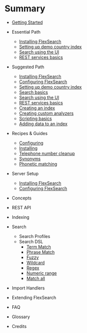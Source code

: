 # Summary

* [Getting Started](getting-started/getting-started.md)

* Essential Path
  * [Installing FlexSearch](server-setup/installing.md)
  * [Setting up demo country index](demo-index/setting-up-demo-index.md)
  * [Search using the UI](demo-index/search-ui.md)
  * [REST services basics](rest-basics)

* Suggested Path
  * [Installing FlexSearch](server-setup/installing.md)
  * [Configuring FlexSearch](server-setup/configuring.md)
  * [Setting up demo country index](demo-index/setting-up-demo-index.md)
  * [Search basics](search-basics)
  * [Search using the UI](demo-index/search-ui.md)
  * [REST services basics](rest-basics)
  * [Creating an index](creating-an-index)
  * [Creating custom analyzers](creating-custom-analyzers)
  * [Scripting basics](scripting-basics)
  * [Adding data to an index](creating-an-index)

* Recipes & Guides
  * [Configuring](getting-started/configuring.md)
  * [Installing](getting-started/installing.md)
  * [Telephone number cleanup](getting-started/installing.md)
  * [Synonyms](getting-started/installing.md)
  * [Phonetic matching](getting-started/installing.md)

* Server Setup
  * [Installing FlexSearch](server-setup/installing.md)
  * [Configuring FlexSearch](server-setup/configuring.md)

* Concepts
* REST API
* Indexing
* Search
  * Search Profiles
  * Search DSL
    * [Term Match](search-dsl/operator-types/term-match.md)
    * [Phrase Match](search-dsl/operator-types/phrase-match.md)
    * [Fuzzy](search-dsl/operator-types/fuzzy.md)
    * [Wildcard](search-dsl/operator-types/wildcard.md)
    * [Regex](search-dsl/operator-types/regex.md)
    * [Numeric range](search-dsl/operator-types/numeric-range.md)
    * [Match all](search-dsl/operator-types/matchall.md)
* Import Handlers
* Extending FlexSearch
* FAQ
* Glossary
* Credits

